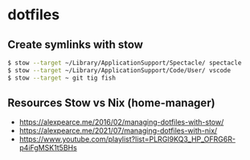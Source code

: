 # dotfiles


## Create symlinks with stow

```sh
$ stow --target ~/Library/ApplicationSupport/Spectacle/ spectacle
$ stow --target ~/Library/ApplicationSupport/Code/User/ vscode
$ stow --target ~ git tig fish
```
## Resources Stow vs Nix (home-manager)
- https://alexpearce.me/2016/02/managing-dotfiles-with-stow/
- https://alexpearce.me/2021/07/managing-dotfiles-with-nix/
- https://www.youtube.com/playlist?list=PLRGI9KQ3_HP_OFRG6R-p4iFgMSK1t5BHs


